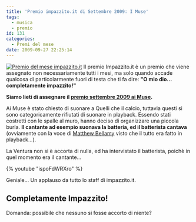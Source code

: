 ```yaml
---
title: 'Premio impazzito.it di Settembre 2009: I Muse'
tags:
  - musica
  - premio
id: 131
categories:
  - Premi del mese
date: 2009-09-27 22:25:14
---
```


[![Premio del mese impazzito.it](/uploads/2009/09/completamente-impazzito.png "completamente-impazzito")](http://www.youtube.com/watch?v=ispoFdWRXro)
Il premio Impazzito.it è un premio che viene assegnato non necessariamente tutti i mesi, ma solo quando accade qualcosa di particolarmente fuori di testa che ti fa dire: **"O mio dio... completamente impazzito!"**

**Siamo lieti di assegnare il [premio settembre 2009 ai Muse](http://www.youtube.com/watch?v=ispoFdWRXro).**

Ai Muse è stato chiesto di suonare a Quelli che il calcio, tuttavia questi si sono categoricamente rifiutati di suonare in playback.
Essendo stati costretti con le spalle al muro, hanno deciso di organizzare una piccola burla.
**Il cantante ad esempio suonava la batteria, ed il batterista cantava** (ovviamente con la voce di [Matthew Bellamy](http://it.wikipedia.org/wiki/Matthew_James_Bellamy) visto che il tutto era fatto in playback...).

La Ventura non si è accorta di nulla, ed ha intervistato il batterista, poichè in quel momento era il cantante...

{% youtube "ispoFdWRXro" %}

Geniale... Un applauso da tutto lo staff di impazzito.it.

## Completamente Impazzito!

Domanda: possibile che nessuno si fosse accorto di niente?